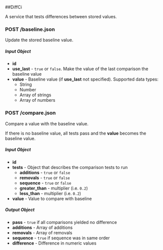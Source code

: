 ##DiffCi

A service that tests differences between stored values.

### POST /baseline.json

Update the stored baseline value.

##### Input Object

* **id**
* **use_last** - `true` or `false`. Make the value of the last comparison the baseline value
* **value** - Baseline value (if **use_last** not specified). Supported data types:
  * String
  * Number
  * Array of strings
  * Array of numbers

### POST /compare.json

Compare a value with the baseline value.

If there is no baseline value, all tests pass and the **value** becomes the baseline value.

##### Input Object

* **id**
* **tests** - Object that describes the comparison tests to run
  * **additions** - `true` or `false`
  * **removals** - `true` or `false`
  * **sequence** - `true` or `false`
  * **greater_than** - multiplier (i.e. `0.2`)
  * **less_than** - multiplier (i.e. `0.2`)
* **value** - Value to compare with baseline


##### Output Object

* **pass** - `true` if all comparisons yielded no difference
* **additions** - Array of additions
* **removals** - Array of removals
* **sequence** - `true` if sequence was in same order
* **difference** - Difference in numeric values